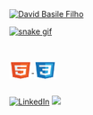<a href="https://github.com/davidbf16">
<img width="49%" height="195px" src="https://github-readme-stats.vercel.app/api?username=DavidBF16&show_icons=true&count_private=true&hide_border=true&title_color=00bfbf&icon_color=00bfbf&text_color=c9d1d9&bg_color=0d1117" alt="David Basile Filho" />


  <div>

![snake gif](https://github.com/DavidBF16/DavidBF16/blob/output/github-contribution-grid-snake.svg)

</div>

##

<div style="display: inline_block"><br>
  <img align="center" alt="David-HTML" height="30" width="40" src="https://raw.githubusercontent.com/devicons/devicon/master/icons/html5/html5-original.svg">
  <img align="center" alt="David-CSS" height="30" width="40" src="https://raw.githubusercontent.com/devicons/devicon/master/icons/css3/css3-original.svg">
</div>

##


<div>

[![LinkedIn](https://img.shields.io/badge/LinkedIn-0077B5?style=for-the-badge&logo=linkedin&logoColor=white)](https://www.linkedin.com/in/davidbf16/)       <a href = "mailto:david.basile.filho@outlook.com"><img src="https://img.shields.io/badge/-Gmail-%23333?style=for-the-badge&logo=gmail&logoColor=white" target="_blank"></a>

</div>
